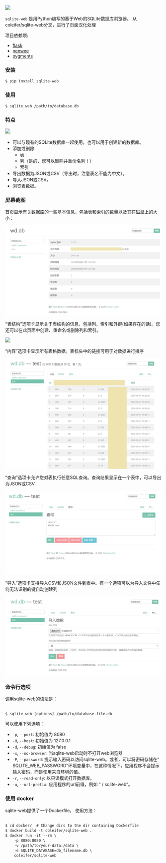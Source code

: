 ![](http://media.charlesleifer.com/blog/photos/sqlite-web.png)

`sqlite-web` 是用Python编写的基于Web的SQLite数据库浏览器。
 从coleifer/sqlite-web分叉，进行了页面汉化处理

项目依赖项:

* [flask](http://flask.pocoo.org)
* [peewee](http://docs.peewee-orm.com)
* [pygments](http://pygments.org)

### 安装

```sh
$ pip install sqlite-web
```

### 使用

```sh
$ sqlite_web /path/to/database.db
```

### 特点

![](http://media.charlesleifer.com/blog/photos/p1494359468.71.gif)

* 可以与现有的SQLite数据库一起使用，也可以用于创建新的数据库。
* 添加或删除:
  * 表
  * 列（是的，您可以删除并重命名列！）
  * 索引
* 导出数据为JSON或CSV（导出时，注意表名不能为中文）。
* 导入JSON或CSV。
* 浏览表数据。

### 屏幕截图

首页显示有关数据库的一些基本信息，包括表和索引的数量以及其在磁盘上的大小：

![](https://github.com/wy1135818164/sqlite-web/blob/master/首页.png)

“表结构”选项卡显示关于表结构的信息，包括列、索引和外键(如果存在的话)。您还可以在此页面中创建、重命名或删除列和索引。

![](https://github.com/wy1135818164/sqlite-web/blob/master/表结构.png)

“内容”选项卡显示所有表格数据。表标头中的链接可用于对数据进行排序

![](https://github.com/wy1135818164/sqlite-web/blob/master/内容.png)

“查询”选项卡允许您对表执行任意SQL查询。查询结果显示在一个表中，可以导出为JSON或CSV

![](https://github.com/wy1135818164/sqlite-web/blob/master/查询.png)

“导入”选项卡支持导入CSV和JSON文件到表中。有一个选项可以为导入文件中任何无法识别的键自动创建列

![](https://github.com/wy1135818164/sqlite-web/blob/master/导入.png)

### 命令行选项

调用sqlite-web的语法是：

```console

$ sqlite_web [options] /path/to/database-file.db
```

可以使用下列选项：

* ``-p``, ``--port``: 初始值为 8080
* ``-H``, ``--host``: 初始值为 127.0.0.1
* ``-d``, ``--debug``: 初始值为 false
* ``-x``, ``--no-browser``: 当sqlite-web启动时不打开web浏览器
* ``-P``, ``--password``: 提示输入密码以访问sqlite-web。或者，可以将密码存储在“ SQLITE_WEB_PASSWORD”环境变量中，在这种情况下，应用程序不会提示输入密码，而是使用来自环境的值。
* ``-r``, ``--read-only``: 以只读模式打开数据库。
* ``-u``, ``--url-prefix``: 应用程序的url前缀，例如 “ / sqlite-web”。

### 使用 docker

sqlite-web提供了一个Dockerfile。 使用方法：

```console

$ cd docker/  # Change dirs to the dir containing Dockerfile
$ docker build -t coleifer/sqlite-web .
$ docker run -it --rm \
    -p 8080:8080 \
    -v /path/to/your-data:/data \
    -e SQLITE_DATABASE=db_filename.db \
    coleifer/sqlite-web
```
